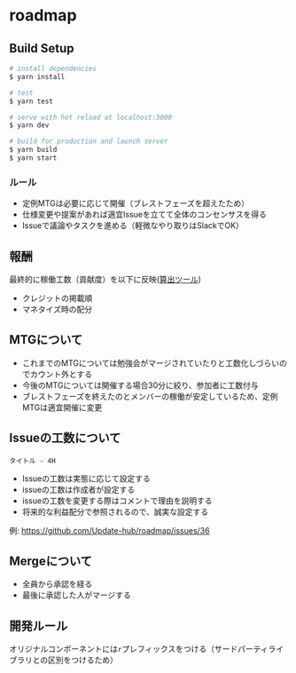 # roadmap

## Build Setup

``` bash
# install dependencies
$ yarn install

# test
$ yarn test

# serve with hot reload at localhost:3000
$ yarn dev

# build for production and launch server
$ yarn build
$ yarn start
```

### ルール

- 定例MTGは必要に応じて開催（ブレストフェーズを超えたため）
- 仕様変更や提案があれば適宜Issueを立てて全体のコンセンサスを得る
- Issueで議論やタスクを進める（軽微なやり取りはSlackでOK）

## 報酬

最終的に稼働工数（貢献度）を以下に反映([算出ツール](https://deer-inc.github.io/gim/))

- クレジットの掲載順
- マネタイズ時の配分

## MTGについて

- これまでのMTGについては勉強会がマージされていたりと工数化しづらいのでカウント外とする
- 今後のMTGについては開催する場合30分に絞り、参加者に工数付与
- ブレストフェーズを終えたのとメンバーの稼働が安定しているため、定例MTGは適宜開催に変更

## Issueの工数について

```
タイトル - 4H
```

- Issueの工数は実態に応じて設定する
- issueの工数は作成者が設定する
- issueの工数を変更する際はコメントで理由を説明する
- 将来的な利益配分で参照されるので、誠実な設定する

例: https://github.com/Update-hub/roadmap/issues/36

## Mergeについて

- 全員から承認を経る
- 最後に承認した人がマージする

## 開発ルール

オリジナルコンポーネントには`r`プレフィックスをつける（サードパーティライブラリとの区別をつけるため）
